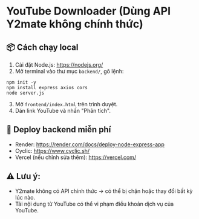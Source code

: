 # YouTube Downloader (Dùng API Y2mate không chính thức)

## 📦 Cách chạy local
1. Cài đặt Node.js: https://nodejs.org/
2. Mở terminal vào thư mục `backend/`, gõ lệnh:
```
npm init -y
npm install express axios cors
node server.js
```
3. Mở `frontend/index.html` trên trình duyệt.
4. Dán link YouTube và nhấn "Phân tích".

## 🚀 Deploy backend miễn phí
- Render: https://render.com/docs/deploy-node-express-app
- Cyclic: https://www.cyclic.sh/
- Vercel (nếu chỉnh sửa thêm): https://vercel.com/

## ⚠️ Lưu ý:
- Y2mate không có API chính thức → có thể bị chặn hoặc thay đổi bất kỳ lúc nào.
- Tải nội dung từ YouTube có thể vi phạm điều khoản dịch vụ của YouTube.
